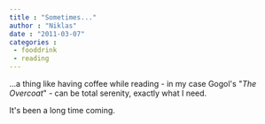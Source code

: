 ```yaml
---
title : "Sometimes..."
author : "Niklas"
date : "2011-03-07"
categories : 
 - fooddrink
 - reading
---
```


...a thing like having coffee while reading - in my case Gogol's "_The Overcoat_" - can be total serenity, exactly what I need.

It's been a long time coming.

